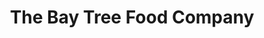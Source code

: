 ---
title: "The Bay Tree Food Company"
url: /ivybridge/the-bay-tree-food-company/
shop: wholesale
---